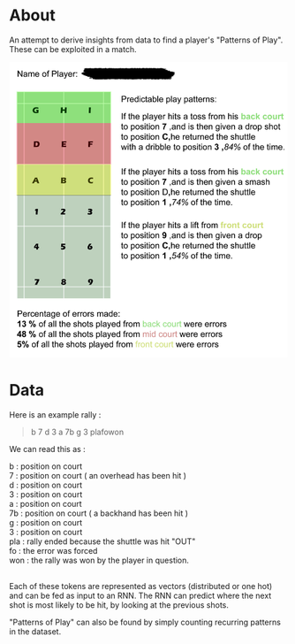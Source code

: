 # About
An attempt to derive insights from data to find a player's "Patterns of Play". These can be exploited in a match.

![Sample report](<./sample_report.jpg>)

# Data
Here is an example rally :
> b 7 d 3 a 7b g 3 plafowon 

We can read this as :

b    : position on court\
7    : position on court ( an overhead has been hit )\
d    : position on court\
3    : position on court\
a    : position on court\
7b  : position on court ( a backhand has been hit )\
g    : position on court\
3    : position on court\
pla  : rally ended because the shuttle was hit "OUT"\
fo   : the error was forced\
won  : the rally was won by the player in question.

##

Each of these tokens are represented as vectors (distributed or one hot) and can be fed as input to an RNN.
The RNN can predict where the next shot is most likely to be hit, by looking at the previous shots.

"Patterns of Play" can also be found by simply counting recurring patterns in the dataset.
